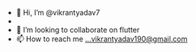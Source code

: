 - 👋 Hi, I’m @vikrantyadav7
-
- 💞️ I’m looking to collaborate on flutter
- 📫 How to reach me ...vikrantyadav190@gmail.com

<!---
vikrantyadav7/vikrantyadav7 is a ✨ special ✨ repository because its `README.md` (this file) appears on your GitHub profile.
You can click the Preview link to take a look at your changes.
--->
